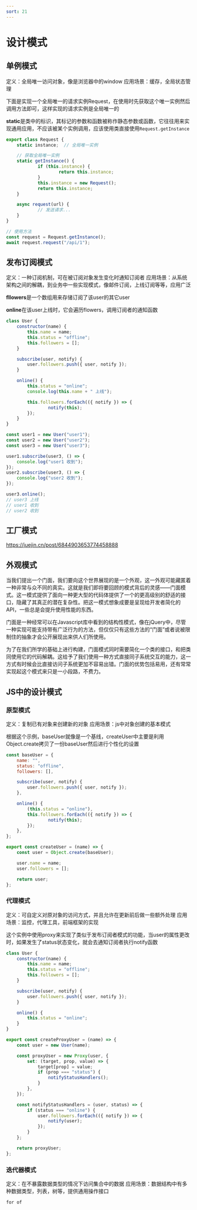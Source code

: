 ```yaml
---
sort: 21
---
```


# 设计模式

## 单例模式
定义：全局唯一访问对象，像是浏览器中的window
应用场景：缓存，全局状态管理

下面是实现一个全局唯一的请求实例Request，在使用时先获取这个唯一实例然后调用方法即可，这样实现的请求实例是全局唯一的

**static**是类中的标识，其标记的参数和函数被称作静态参数或函数，它往往用来实现通用应用，不应该被某个实例调用，应该使用类直接使用`Request.getInstance`
```js
export class Request {
	static instance;  // 全局唯一实例

	// 获取全局唯一实例
	static getInstance() {
            if (this.instance) {
                    return this.instance;
            }
            this.instance = new Request();
            return this.instance;
	}

	async request(url) {
            // 发送请求...
	}
}

// 使用方法
const request = Request.getInstance();
await request.request("/api/1");

```
## 发布订阅模式
定义：一种订阅机制，可在被订阅对象发生变化时通知订阅者
应用场景：从系统架构之间的解耦，到业务中一些实现模式，像邮件订阅，上线订阅等等，应用广泛

**fllowers**是一个数组用来存储订阅了该user的其它user

**online**在该user上线时，它会遍历flowers，调用订阅者的通知函数


```js
class User {
    constructor(name) {
        this.name = name;
        this.status = "offline";
        this.followers = [];
    }

    subscribe(user, notify) {
        user.followers.push({ user, notify });
    }

    online() {
        this.status = "online";
        console.log(this.name + " 上线");

        this.followers.forEach(({ notify }) => {
                notify(this);
        });
    }
}

const user1 = new User("user1");
const user2 = new User("user2");
const user3 = new User("user3");

user1.subscribe(user3, () => {
	console.log("user1 收到");
});
user2.subscribe(user3, () => {
	console.log("user2 收到");
});

user3.online();
// user3 上线
// user1 收到
// user2 收到

```

## 工厂模式 

https://juejin.cn/post/6844903653774458888

## 外观模式

当我们提出一个门面，我们要向这个世界展现的是一个外观，这一外观可能藏匿着一种非常与众不同的真实。这就是我们即将要回顾的模式背后的灵感——门面模式。这一模式提供了面向一种更大型的代码体提供了一个的更高级别的舒适的接口，隐藏了其真正的潜在复杂性。把这一模式想象成要是呈现给开发者简化的API，一些总是会提升使用性能的东西。

门面是一种经常可以在Javascript库中看到的结构性模式，像在jQuery中，尽管一种实现可能支持带有广泛行为的方法，但仅仅只有这些方法的“门面”或者说被限制住的抽象才会公开展现出来供人们所使用。

为了在我们所学的基础上进行构建，门面模式同时需要简化一个类的接口，和把类同使用它的代码解耦。这给予了我们使用一种方式直接同子系统交互的能力，这一方式有时候会比直接访问子系统更加不容易出错。门面的优势包括易用，还有常常实现起这个模式来只是一小段路，不费力。

## JS中的设计模式
### 原型模式
定义：复制已有对象来创建新的对象
应用场景：js中对象创建的基本模式

根据这个示例，baseUser就像是一个基线，createUser中主要是利用Object.create拷贝了一份baseUser然后进行个性化的设置
```js
const baseUser = {
    name: "",
    status: "offline",
    followers: [],

    subscribe(user, notify) {
        user.followers.push({ user, notify });
    },

    online() {
        (this.status = "online"),
        this.followers.forEach(({ notify }) => {
                notify(this);
        });
    },
};

export const createUser = (name) => {
    const user = Object.create(baseUser);

    user.name = name;
    user.followers = [];

    return user;
};
```
### 代理模式
定义：可自定义对原对象的访问方式，并且允许在更新前后做一些额外处理
应用场景：监控，代理工具，前端框架的实现

这个实例中使用proxy来实现了类似于发布订阅者模式的功能，当user的属性更改时，如果发生了status状态变化，就会去通知订阅者执行notify函数
```js
class User {
	constructor(name) {
		this.name = name;
		this.status = "offline";
		this.followers = [];
	}

	subscribe(user, notify) {
		user.followers.push({ user, notify });
	}

	online() {
		this.status = "online";
	}
}

export const createProxyUser = (name) => {
    const user = new User(name);

    const proxyUser = new Proxy(user, {
        set: (target, prop, value) => {
            target[prop] = value;
            if (prop === "status") {
                notifyStatusHandlers();
            }
        },
    });

    const notifyStatusHandlers = (user, status) => {
        if (status === "online") {
            user.followers.forEach(({ notify }) => {
                notify(user);
            });
        }
    };

    return proxyUser;
};
```
### 迭代器模式
定义：在不暴露数据类型的情况下访问集合中的数据
应用场景：数据结构中有多种数据类型，列表，树等，提供通用操作接口

`for of`


